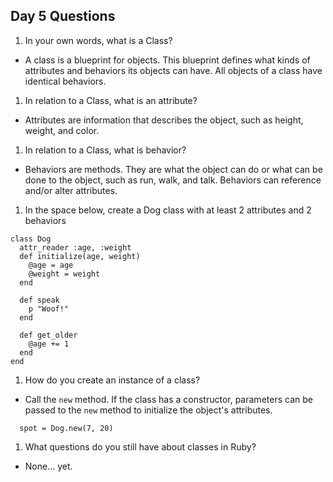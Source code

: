 ## Day 5 Questions

1. In your own words, what is a Class?

  - A class is a blueprint for objects. This blueprint defines what kinds of attributes and behaviors its objects can have. All objects of a class have identical behaviors.


1. In relation to a Class, what is an attribute?

  - Attributes are information that describes the object, such as height, weight, and color.


1. In relation to a Class, what is behavior?

  - Behaviors are methods. They are what the object can do or what can be done to the object, such as run, walk, and talk. Behaviors can reference and/or alter attributes.


1. In the space below, create a Dog class with at least 2 attributes and 2 behaviors

  ```
  class Dog
    attr_reader :age, :weight
    def initialize(age, weight)
      @age = age
      @weight = weight
    end

    def speak
      p "Woof!"
    end

    def get_older
      @age += 1
    end
  end
  ```

1. How do you create an instance of a class?

  - Call the `new` method. If the class has a constructor, parameters can be passed to the `new` method to initialize the object's attributes.
  ```
    spot = Dog.new(7, 20)
  ```


1. What questions do you still have about classes in Ruby?

  - None... yet.
